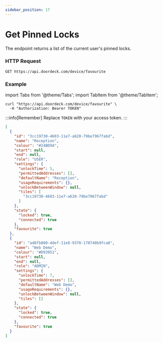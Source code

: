 ```yaml
---
sidebar_position: 17
---
```


# Get Pinned Locks

The endpoint returns a list of the current user's pinned locks.

### HTTP Request
`GET https://api.doordeck.com/device/favourite`

### Example

import Tabs from '@theme/Tabs';
import TabItem from '@theme/TabItem';

<Tabs>
<TabItem value="request" label="Request">

```shell showLineNumbers title="CURL"
curl "https://api.doordeck.com/device/favourite" \
  -H "Authorization: Bearer TOKEN"
```

:::info[Remember]
Replace `TOKEN` with your access token.
:::

</TabItem>
<TabItem value="response" label="Response">

```json showLineNumbers title="JSON"
[
  {
    "id": "3cc19730-4603-11e7-a620-79be7967fabd",
    "name": "Reception",
    "colour": "#24BD9A",
    "start": null,
    "end": null,
    "role": "USER",
    "settings": {
      "unlockTime": 5,
      "permittedAddresses": [],
      "defaultName": "Reception",
      "usageRequirements": {},
      "unlockBetweenWindow": null,
      "tiles": [
        "3cc19730-4603-11e7-a620-79be7967fabd"
      ]
    },
    "state": {
      "locked": true,
      "connected": true
    },
    "favourite": true
  },
  {
    "id": "ad8fb800-4def-11e8-9370-170748b9fca8",
    "name": "Web Demo",
    "colour": "#D93951",
    "start": null,
    "end": null,
    "role": "ADMIN",
    "settings": {
      "unlockTime": 7,
      "permittedAddresses": [],
      "defaultName": "Web Demo",
      "usageRequirements": {},
      "unlockBetweenWindow": null,
      "tiles": []
    },
    "state": {
      "locked": true,
      "connected": true
    },
    "favourite": true
  }
]
```

</TabItem>
</Tabs>
